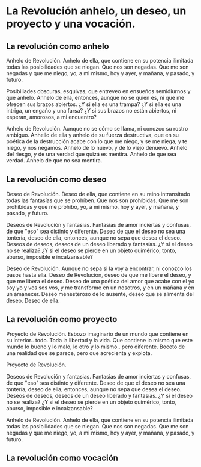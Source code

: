 # La Revolución anhelo, un deseo, un proyecto y una vocación. 

## La revolución como anhelo

Anhelo de Revolución. Anhelo de ella, que contiene en su potencia ilimitada todas las posibilidades que se niegan. Que nos son negadas. Que me son negadas y que me niego, yo, a mi mismo, hoy y ayer, y mañana, y pasado, y futuro.

Posibiliades obscuras, esquivas, que entreveo en ensueños semidiurnos y que anhelo. Anhelo de ella, entonces, aunque no se quien es, ni que me ofrecen sus brazos abiertos. ¿Y si ella es una trampa? ¿Y si ella es una intriga, un engaño y una farsa? ¿Y si sus brazos no están abiertos, ni esperan, amorosos, a mi encuentro? 

Anhelo de Revolución. Aunque no se cómo se llama, ni conozco su rostro ambiguo. Anhello de ella y anhelo de su fuerza destructiva, que en su poética de la destrucción acabe con lo que me niego, y se me niega, y te niego, y nos negamos. Anhelo de lo nuevo, y de lo viejo denuevo. Anhelo del riesgo, y de una verdad que quizá es mentira. Anhelo de que sea verdad. Anhelo de que no sea mentira. 

## La revolución como deseo

Deseo de Revolución. Deseo de ella, que contiene en su reino intransitado todas las fantasías que se prohíben. Que nos son prohíbidas. Que me son prohíbidas y que me prohíbo, yo, a mi mismo, hoy y ayer, y mañana, y pasado, y futuro.

Deseos de Revolución y fantasias. Fantasias de amor inciertas y confusas, de que "eso" sea distinto y diferente. Deseo de que el deseo no sea una tontería, deseo de ella, entonces, aunque no sepa que desea el deseo. Deseos de deseos, deseos de un deseo liberado y fantasías. ¿Y si el deseo no se realiza? ¿Y si el deseo se pierde en un objeto quimérico, tonto, aburso, imposible e incalzansable? 

Deseo de Revolución. Aunque no sepa si la voy a encontrar, ni conozco los pasos hasta ella. Deseo de Revolución, deseo de que me libere el deseo, y que me libera el deseo. Deseo de una poética del amor que acabe con el yo soy yo y vos sos vos, y me transforme en un nosotros, y en un mañana y en un amanecer. Deseo menesteroso de lo ausente, deseo que se alimenta del deseo. Deseo de ella. 

## La revolución como proyecto

Proyecto de Revolución. Esbozo imaginario de un mundo que contiene en su interior.. todo. Toda la libertad y la vida. Que contiene lo mismo que este mundo lo bueno y lo malo, lo otro y lo mismo.. pero diferente. Boceto de una realidad que se parece, pero que acrecienta y explota. 

Proyecto de Revolución. 

Deseos de Revolución y fantasias. Fantasias de amor inciertas y confusas, de que "eso" sea distinto y diferente. Deseo de que el deseo no sea una tontería, deseo de ella, entonces, aunque no sepa que desea el deseo. Deseos de deseos, deseos de un deseo liberado y fantasías. ¿Y si el deseo no se realiza? ¿Y si el deseo se pierde en un objeto quimérico, tonto, aburso, imposible e incalzansable? 


Anhelo de Revolución. Anhelo de ella, que contiene en su potencia ilimitada todas las posibilidades que se niegan. Que nos son negadas. Que me son negadas y que me niego, yo, a mi mismo, hoy y ayer, y mañana, y pasado, y futuro.


## La revolución como vocación
